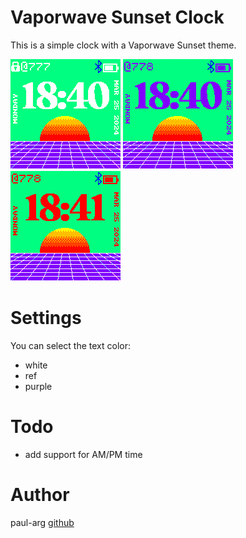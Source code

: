 # Vaporwave Sunset Clock
This is a simple clock with a Vaporwave Sunset theme.

![Screenshot](screenshot.png)
![Screenshot 2](screenshot2.png)
![Screenshot 3](screenshot3.png)

# Settings

You can select the text color:
- white
- ref
- purple

# Todo

- add support for AM/PM time

# Author

paul-arg [github](https://github.com/paul-arg)